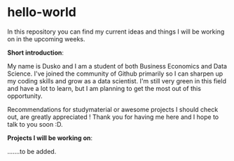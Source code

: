 # hello-world
In this repository you can find my current ideas and things I will be working on in the upcoming weeks. 

<b>Short introduction</b>: 

My name is Dusko and I am a student of both Business Economics and Data Science. I've joined the community of Github primarily so I can sharpen up my coding skills and grow as a data scientist. I'm still very green in this field and have a lot to learn, but I am planning to get the most out of this opportunity. 

Recommendations for studymaterial or awesome projects I should check out, are greatly appreciated !
Thank you for having me here and I hope to talk to you soon :D. 


<b>Projects I will be working on</b>: 

.......to be added. 
